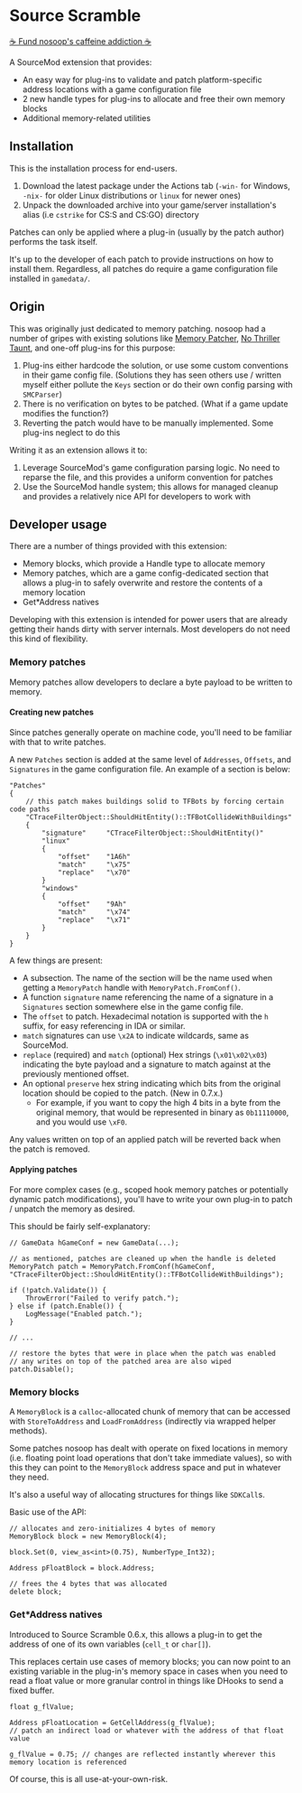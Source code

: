 # Source Scramble

[:coffee: Fund nosoop's caffeine addiction :coffee:](https://buymeacoff.ee/nosoop)

A SourceMod extension that provides:
- An easy way for plug-ins to validate and patch platform-specific address locations with a game configuration file
- 2 new handle types for plug-ins to allocate and free their own memory blocks
- Additional memory-related utilities

## Installation

This is the installation process for end-users.

1.  Download the latest package under the Actions tab (`-win-` for Windows, `-nix-` for
older Linux distributions or `linux` for newer ones)
2.  Unpack the downloaded archive into your game/server installation's alias (i.e `cstrike` for CS:S and CS:GO) directory

Patches can only be applied where a plug-in (usually by the patch author) performs the task itself.

It's up to the developer of each patch to provide instructions on how to install them.
Regardless, all patches do require a game configuration file installed in `gamedata/`.

## Origin

This was originally just dedicated to memory patching. nosoop had a number of gripes with existing
solutions like [Memory Patcher][], [No Thriller Taunt][], and one-off plug-ins for this purpose:

1.  Plug-ins either hardcode the solution, or use some custom conventions in their game config file. (Solutions they has seen others use / written myself either pollute the `Keys` section or do their own config parsing with `SMCParser`)
2.  There is no verification on bytes to be patched. (What if a game update modifies the
function?)
3.  Reverting the patch would have to be manually implemented. Some plug-ins neglect to do this

Writing it as an extension allows it to:

1.  Leverage SourceMod's game configuration parsing logic. No need to reparse the file, and
this provides a uniform convention for patches
2.  Use the SourceMod handle system; this allows for managed cleanup and provides a relatively
nice API for developers to work with

[Memory Patcher]: https://forums.alliedmods.net/showthread.php?p=2617543
[No Thriller Taunt]: https://forums.alliedmods.net/showthread.php?t=171343

## Developer usage

There are a number of things provided with this extension:

- Memory blocks, which provide a Handle type to allocate memory
- Memory patches, which are a game config-dedicated section that allows a plug-in to safely
overwrite and restore the contents of a memory location
- Get*Address natives

Developing with this extension is intended for power users that are already getting their hands
dirty with server internals. Most developers do not need this kind of flexibility.

### Memory patches

Memory patches allow developers to declare a byte payload to be written to memory.

#### Creating new patches

Since patches generally operate on machine code, you'll need to be familiar with that to write
patches.

A new `Patches` section is added at the same level of `Addresses`, `Offsets`, and
`Signatures` in the game configuration file.  An example of a section is below:

```
"Patches"
{
	// this patch makes buildings solid to TFBots by forcing certain code paths
	"CTraceFilterObject::ShouldHitEntity()::TFBotCollideWithBuildings"
	{
		"signature" 	"CTraceFilterObject::ShouldHitEntity()"
		"linux"
		{
			"offset"	"1A6h"
			"match"		"\x75"
			"replace"	"\x70"
		}
		"windows"
		{
			"offset"	"9Ah"
			"match"		"\x74"
			"replace"	"\x71"
		}
	}
}
```

A few things are present:

- A subsection. The name of the section will be the name used when getting a `MemoryPatch`
handle with `MemoryPatch.FromConf()`.
- A function `signature` name referencing the name of a signature in a `Signatures` section
somewhere else in the game config file.
- The `offset` to patch. Hexadecimal notation is supported with the `h` suffix, for easy
referencing in IDA or similar.
- `match` signatures can use `\x2A` to indicate wildcards, same as SourceMod.
- `replace` (required) and `match` (optional) Hex strings (`\x01\x02\x03`) indicating the byte payload and a signature to match against at the previously mentioned offset.
- An optional `preserve` hex string indicating which bits from the original location should be
copied to the patch.  (New in 0.7.x.)
	- For example, if you want to copy the high 4 bits in a byte from the original memory,
	that would be represented in binary as `0b11110000`, and you would use `\xF0`.

Any values written on top of an applied patch will be reverted back when the patch is removed.

#### Applying patches

For more complex cases (e.g., scoped hook memory patches or potentially dynamic patch
modifications), you'll have to write your own plug-in to patch / unpatch the memory as desired.

This should be fairly self-explanatory:

```sourcepawn
// GameData hGameConf = new GameData(...);

// as mentioned, patches are cleaned up when the handle is deleted
MemoryPatch patch = MemoryPatch.FromConf(hGameConf, "CTraceFilterObject::ShouldHitEntity()::TFBotCollideWithBuildings");

if (!patch.Validate()) {
	ThrowError("Failed to verify patch.");
} else if (patch.Enable()) {
	LogMessage("Enabled patch.");
}

// ...

// restore the bytes that were in place when the patch was enabled
// any writes on top of the patched area are also wiped
patch.Disable();
```

### Memory blocks

A `MemoryBlock` is a `calloc`-allocated chunk of memory that can be accessed with
`StoreToAddress` and `LoadFromAddress` (indirectly via wrapped helper methods).

Some patches nosoop has dealt with operate on fixed locations in memory (i.e. floating point load
operations that don't take immediate values), so with this they can point to the `MemoryBlock`
address space and put in whatever they need.

It's also a useful way of allocating structures for things like `SDKCall`s.

Basic use of the API:

```sourcepawn
// allocates and zero-initializes 4 bytes of memory
MemoryBlock block = new MemoryBlock(4);

block.Set(0, view_as<int>(0.75), NumberType_Int32);

Address pFloatBlock = block.Address;

// frees the 4 bytes that was allocated
delete block;
```

### Get*Address natives

Introduced to Source Scramble 0.6.x, this allows a plug-in to get the address of one of its own
variables (`cell_t` or `char[]`).

This replaces certain use cases of memory blocks; you can now point to an existing variable in
the plug-in's memory space in cases when you need to read a float value or more granular control
in things like DHooks to send a fixed buffer.

```sourcepawn
float g_flValue;

Address pFloatLocation = GetCellAddress(g_flValue);
// patch an indirect load or whatever with the address of that float value

g_flValue = 0.75; // changes are reflected instantly wherever this memory location is referenced
```

Of course, this is all use-at-your-own-risk.
